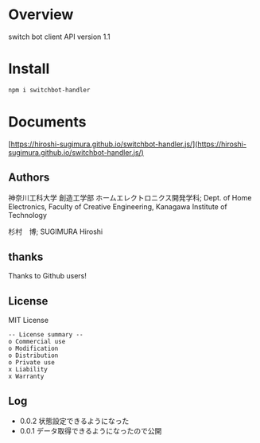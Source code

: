 # Overview

switch bot client
API version 1.1

# Install

```bash
npm i switchbot-handler
```

# Documents

[https://hiroshi-sugimura.github.io/switchbot-handler.js/](https://hiroshi-sugimura.github.io/switchbot-handler.js/)


## Authors

神奈川工科大学  創造工学部  ホームエレクトロニクス開発学科; Dept. of Home Electronics, Faculty of Creative Engineering, Kanagawa Institute of Technology

杉村　博; SUGIMURA Hiroshi

## thanks

Thanks to Github users!

## License

MIT License

```
-- License summary --
o Commercial use
o Modification
o Distribution
o Private use
x Liability
x Warranty
```


## Log

- 0.0.2 状態設定できるようになった
- 0.0.1 データ取得できるようになったので公開
